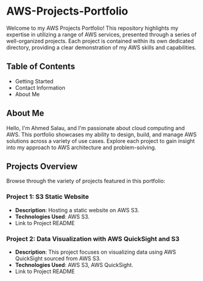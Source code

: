 # AWS-Projects-Portfolio
Welcome to my AWS Projects Portfolio! This repository highlights my expertise in utilizing a range of AWS services, presented through a series of well-organized projects. Each project is contained within its own dedicated directory, providing a clear demonstration of my AWS skills and capabilities.
## Table of Contents
- Getting Started
- Contact Information
- About Me
## About Me
Hello, I'm Ahmed Salau, and I'm passionate about cloud computing and AWS. This portfolio showcases my ability to design, build, and manage AWS solutions across a variety of use cases. Explore each project to gain insight into my approach to AWS architecture and problem-solving.

## Projects Overview
Browse through the variety of projects featured in this portfolio:

### Project 1: S3 Static Website
- **Description**: Hosting a static website on AWS S3.
- **Technologies Used**: AWS S3.
- Link to Project README

### Project 2: Data Visualization with AWS QuickSight and S3
- **Description**: This project focuses on visualizing data using AWS QuickSight sourced from AWS S3.
- **Technologies Used**: AWS S3, AWS QuickSight.
- Link to Project README
